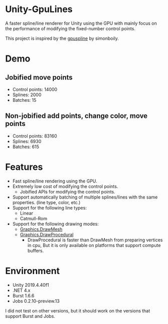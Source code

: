 # Unity-GpuLines
A faster spline/line renderer for Unity using the GPU with mainly focus on the performance of modifying the fixed-number control points.

This project is inspired by the [gpuspline](https://github.com/simonboily/gpuspline) by simonboily.

# Demo
## Jobified move points
* Control points: 14000
* Splines: 2000
* Batches: 15

## Non-jobified add points, change color, move points
* Control points: 83160
* Splines: 6930
* Batches: 615

# Features
- Fast spline/line rendering using the GPU.
- Extremely low cost of modifying the control points.
  * Jobified APIs for modifying the control points.
- Support automatically batching of multiple splines/lines with the same properties. (line type, color, etc.)
- Support for the following line types:
  - Linear
  - Catmull-Rom
- Support for the following drawing modes:
  - [Graphics.DrawMesh](https://docs.unity3d.com/ScriptReference/Graphics.DrawMesh.html)
  - [Graphics.DrawProcedural](https://docs.unity3d.com/ScriptReference/Graphics.DrawProcedural.html)
    * DrawProcedural is faster than DrawMesh from preparing vertices in cpu, But it is only available on platforms that support compute buffers.

# Environment
- Unity 2019.4.40f1
- .NET 4.x
- Burst 1.6.6
- Jobs 0.2.10-preview.13

I did not test on other versions, but it should work on the versions that support Burst and Jobs.